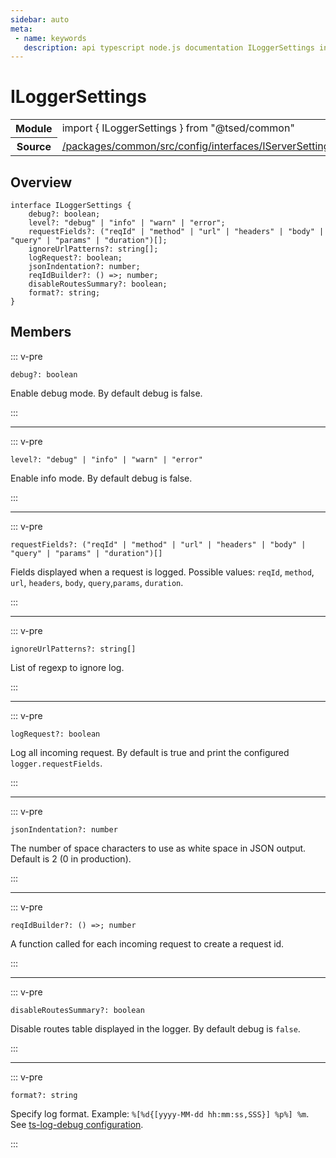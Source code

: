 ```yaml
---
sidebar: auto
meta:
 - name: keywords
   description: api typescript node.js documentation ILoggerSettings interface
---
```

# ILoggerSettings <Badge text="Interface" type="interface"/>
<!-- Summary -->
<section class="symbol-info"><table class="is-full-width"><tbody><tr><th>Module</th><td><div class="lang-typescript"><span class="token keyword">import</span> { ILoggerSettings }&nbsp;<span class="token keyword">from</span>&nbsp;<span class="token string">"@tsed/common"</span></div></td></tr><tr><th>Source</th><td><a href="https://github.com/TypedProject/ts-express-decorators/blob/v5.4.0/packages/common/src/config/interfaces/IServerSettings.ts#L0-L0">/packages/common/src/config/interfaces/IServerSettings.ts</a></td></tr></tbody></table></section>

<!-- Overview -->
## Overview


<pre><code class="typescript-lang "><span class="token keyword">interface</span> ILoggerSettings <span class="token punctuation">{</span>
    debug?<span class="token punctuation">:</span> <span class="token keyword">boolean</span><span class="token punctuation">;</span>
    level?<span class="token punctuation">:</span> <span class="token string">"debug"</span> | "info" | "warn" | "error"<span class="token punctuation">;</span>
    requestFields?<span class="token punctuation">:</span> <span class="token punctuation">(</span>"reqId" | "method" | "url" | "headers" | "body" | "query" | "params" | "duration"<span class="token punctuation">)</span><span class="token punctuation">[</span><span class="token punctuation">]</span><span class="token punctuation">;</span>
    ignoreUrlPatterns?<span class="token punctuation">:</span> <span class="token keyword">string</span><span class="token punctuation">[</span><span class="token punctuation">]</span><span class="token punctuation">;</span>
    logRequest?<span class="token punctuation">:</span> <span class="token keyword">boolean</span><span class="token punctuation">;</span>
    jsonIndentation?<span class="token punctuation">:</span> <span class="token keyword">number</span><span class="token punctuation">;</span>
    reqIdBuilder?<span class="token punctuation">:</span> <span class="token punctuation">(</span><span class="token punctuation">)</span> =&gt<span class="token punctuation">;</span> <span class="token keyword">number</span><span class="token punctuation">;</span>
    disableRoutesSummary?<span class="token punctuation">:</span> <span class="token keyword">boolean</span><span class="token punctuation">;</span>
    format?<span class="token punctuation">:</span> <span class="token keyword">string</span><span class="token punctuation">;</span>
<span class="token punctuation">}</span></code></pre>



<!-- Members -->




## Members


::: v-pre

<div class="method-overview">
<pre><code class="typescript-lang deprecated ">debug?<span class="token punctuation">:</span> <span class="token keyword">boolean</span></code></pre>

</div>



Enable debug mode. By default debug is false.



:::



***



::: v-pre

<div class="method-overview">
<pre><code class="typescript-lang ">level?<span class="token punctuation">:</span> <span class="token string">"debug"</span> | "info" | "warn" | "error"</code></pre>

</div>



Enable info mode. By default debug is false.



:::



***



::: v-pre

<div class="method-overview">
<pre><code class="typescript-lang ">requestFields?<span class="token punctuation">:</span> <span class="token punctuation">(</span>"reqId" | "method" | "url" | "headers" | "body" | "query" | "params" | "duration"<span class="token punctuation">)</span><span class="token punctuation">[</span><span class="token punctuation">]</span></code></pre>

</div>



Fields displayed when a request is logged. Possible values: `reqId`, `method`, `url`, `headers`, `body`, `query`,`params`, `duration`.



:::



***



::: v-pre

<div class="method-overview">
<pre><code class="typescript-lang ">ignoreUrlPatterns?<span class="token punctuation">:</span> <span class="token keyword">string</span><span class="token punctuation">[</span><span class="token punctuation">]</span></code></pre>

</div>



List of regexp to ignore log.



:::



***



::: v-pre

<div class="method-overview">
<pre><code class="typescript-lang ">logRequest?<span class="token punctuation">:</span> <span class="token keyword">boolean</span></code></pre>

</div>



Log all incoming request. By default is true and print the configured `logger.requestFields`.



:::



***



::: v-pre

<div class="method-overview">
<pre><code class="typescript-lang ">jsonIndentation?<span class="token punctuation">:</span> <span class="token keyword">number</span></code></pre>

</div>



The number of space characters to use as white space in JSON output. Default is 2 (0 in production).



:::



***



::: v-pre

<div class="method-overview">
<pre><code class="typescript-lang ">reqIdBuilder?<span class="token punctuation">:</span> <span class="token punctuation">(</span><span class="token punctuation">)</span> =&gt<span class="token punctuation">;</span> <span class="token keyword">number</span></code></pre>

</div>



A function called for each incoming request to create a request id.



:::



***



::: v-pre

<div class="method-overview">
<pre><code class="typescript-lang ">disableRoutesSummary?<span class="token punctuation">:</span> <span class="token keyword">boolean</span></code></pre>

</div>



Disable routes table displayed in the logger. By default debug is `false`.



:::



***



::: v-pre

<div class="method-overview">
<pre><code class="typescript-lang ">format?<span class="token punctuation">:</span> <span class="token keyword">string</span></code></pre>

</div>



Specify log format. Example: `%[%d{[yyyy-MM-dd hh:mm:ss,SSS}] %p%] %m`. See [ts-log-debug configuration](https://romakita.github.io/ts-log-debug/).



:::